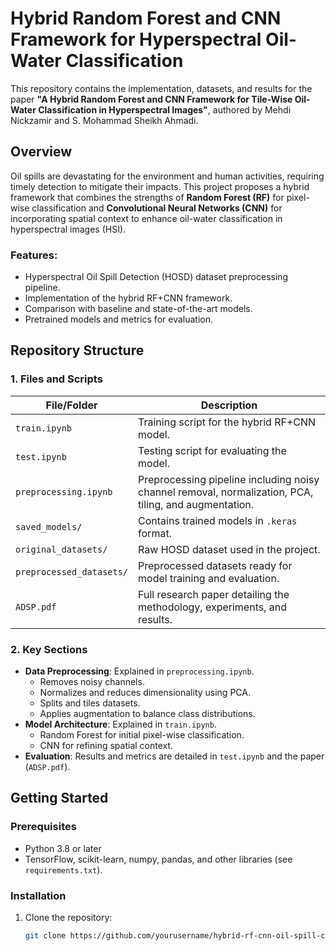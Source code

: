 # Hybrid Random Forest and CNN Framework for Hyperspectral Oil-Water Classification

This repository contains the implementation, datasets, and results for the paper **"A Hybrid Random Forest and CNN Framework for Tile-Wise Oil-Water Classification in Hyperspectral Images"**, authored by Mehdi Nickzamir and S. Mohammad Sheikh Ahmadi.

## Overview

Oil spills are devastating for the environment and human activities, requiring timely detection to mitigate their impacts. This project proposes a hybrid framework that combines the strengths of **Random Forest (RF)** for pixel-wise classification and **Convolutional Neural Networks (CNN)** for incorporating spatial context to enhance oil-water classification in hyperspectral images (HSI).

### Features:
- Hyperspectral Oil Spill Detection (HOSD) dataset preprocessing pipeline.
- Implementation of the hybrid RF+CNN framework.
- Comparison with baseline and state-of-the-art models.
- Pretrained models and metrics for evaluation.

## Repository Structure

### 1. **Files and Scripts**
| File/Folder                 | Description                                                                                                                                     |
|-----------------------------|-------------------------------------------------------------------------------------------------------------------------------------------------|
| `train.ipynb`               | Training script for the hybrid RF+CNN model.                                                                                                  |
| `test.ipynb`                | Testing script for evaluating the model.                                                                                                     |
| `preprocessing.ipynb`       | Preprocessing pipeline including noisy channel removal, normalization, PCA, tiling, and augmentation.                                         |
| `saved_models/`             | Contains trained models in `.keras` format.                                                                                                   |
| `original_datasets/`        | Raw HOSD dataset used in the project.                                                                                                         |
| `preprocessed_datasets/`    | Preprocessed datasets ready for model training and evaluation.                                                                                |
| `ADSP.pdf`                  | Full research paper detailing the methodology, experiments, and results.                                                                      |

### 2. **Key Sections**
- **Data Preprocessing**: Explained in `preprocessing.ipynb`.
  - Removes noisy channels.
  - Normalizes and reduces dimensionality using PCA.
  - Splits and tiles datasets.
  - Applies augmentation to balance class distributions.
- **Model Architecture**: Explained in `train.ipynb`.
  - Random Forest for initial pixel-wise classification.
  - CNN for refining spatial context.
- **Evaluation**: Results and metrics are detailed in `test.ipynb` and the paper (`ADSP.pdf`).

## Getting Started

### Prerequisites
- Python 3.8 or later
- TensorFlow, scikit-learn, numpy, pandas, and other libraries (see `requirements.txt`).

### Installation
1. Clone the repository:
   ```bash
   git clone https://github.com/yourusername/hybrid-rf-cnn-oil-spill-classification.git
